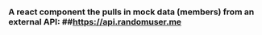 ### A react component the pulls in mock data (members) from an external API: ##https://api.randomuser.me
